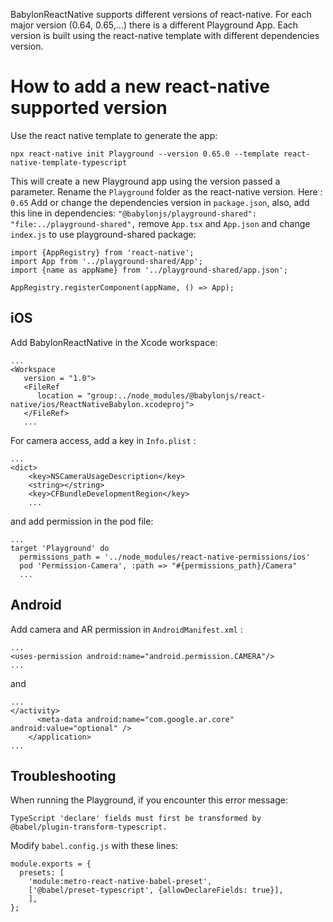 BabylonReactNative supports different versions of react-native.
For each major version (0.64, 0.65,...) there is a different Playground App.
Each version is built using the react-native template with different dependencies version.

# How to add a new react-native supported version

Use the react native template to generate the app:

```
npx react-native init Playground --version 0.65.0 --template react-native-template-typescript
```

This will create a new Playground app using the version passed a parameter.
Rename the `Playground` folder as the react-native version. Here : `0.65`
Add or change the dependencies version in `package.json`, also, add this line in dependencies:
`"@babylonjs/playground-shared": "file:../playground-shared",`
remove `App.tsx` and `App.json` and change `index.js` to use playground-shared package:

```
import {AppRegistry} from 'react-native';
import App from '../playground-shared/App';
import {name as appName} from '../playground-shared/app.json';

AppRegistry.registerComponent(appName, () => App);
```

## iOS
Add BabylonReactNative in the Xcode workspace:

```
...
<Workspace
   version = "1.0">
   <FileRef
      location = "group:../node_modules/@babylonjs/react-native/ios/ReactNativeBabylon.xcodeproj">
   </FileRef>
   ...
```

For camera access, add a key in `Info.plist` :

```
...
<dict>
    <key>NSCameraUsageDescription</key>
    <string></string>
    <key>CFBundleDevelopmentRegion</key>
    ...
```

and add permission in the pod file:
```
...
target 'Playground' do
  permissions_path = '../node_modules/react-native-permissions/ios'
  pod 'Permission-Camera', :path => "#{permissions_path}/Camera"
  ...
```

## Android

Add camera and AR permission in `AndroidManifest.xml` :

```
...
<uses-permission android:name="android.permission.CAMERA"/>
...
```

and 

```
...
</activity>
      <meta-data android:name="com.google.ar.core" android:value="optional" />
    </application>
...
```

## Troubleshooting

When running the Playground, if you encounter this error message:

```
TypeScript 'declare' fields must first be transformed by @babel/plugin-transform-typescript.
```

Modify `babel.config.js` with these lines:

```
module.exports = {
  presets: [
    'module:metro-react-native-babel-preset',
    ['@babel/preset-typescript', {allowDeclareFields: true}],
    ],
};
```
